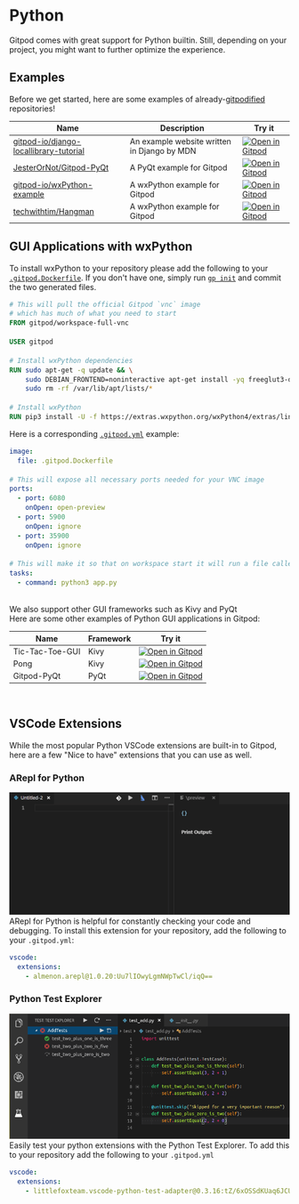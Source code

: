 # Python

Gitpod comes with great support for Python builtin. Still, depending on your project, you might want to further optimize the experience.

## Examples

Before we get started, here are some examples of already-[gitpodified](https://www.gitpod.io/blog/gitpodify/) repositories!

| Name                                                                                                |                                                                                                              Description |                                        Try it |
-----------|-----------------------------------------------------------|----------------------------------------------------
| [gitpod-io/django-locallibrary-tutorial](https://github.com/gitpod-io/django-locallibrary-tutorial) | An example website written in Django by MDN |        [![Open in Gitpod](https://gitpod.io/button/open-in-gitpod.svg)](https://gitpod.io/#gitpod-io/django-locallibrary-tutorial) |
| [JesterOrNot/Gitpod-PyQt](https://github.com/JesterOrNot/Gitpod-PyQt)                               |    A PyQt example for Gitpod | [![Open in Gitpod](https://gitpod.io/button/open-in-gitpod.svg)](https://gitpod.io/#https://github.com/JesterOrNot/Gitpod-PyQt) |
| [gitpod-io/wxPython-example](https://github.com/gitpod-io/wxPython-example)                      | A wxPython example for Gitpod    | [![Open in Gitpod](https://gitpod.io/button/open-in-gitpod.svg)](https://gitpod.io/#https://github.com/gitpod-io/wxPython-example) |
| [techwithtim/Hangman](https://github.com/techwithtim/Hangman)                                       |   A wxPython example for Gitpod  |     [![Open in Gitpod](https://gitpod.io/button/open-in-gitpod.svg)](https://gitpod.io/#https://github.com/techwithtim/Hangman) |


## GUI Applications with wxPython

To install wxPython to your repository please add the following to your [`.gitpod.Dockerfile`](https://www.gitpod.io/docs/42_config_docker/). If you don't have one, simply run [`gp init`](https://www.gitpod.io/docs/34_command_line_interface/) and commit the two generated files.

```dockerfile
# This will pull the official Gitpod `vnc` image
# which has much of what you need to start
FROM gitpod/workspace-full-vnc

USER gitpod

# Install wxPython dependencies
RUN sudo apt-get -q update && \
    sudo DEBIAN_FRONTEND=noninteractive apt-get install -yq freeglut3-dev python3.7-dev libpython3.7-dev libgl1-mesa-dev libglu1-mesa-dev libgstreamer-plugins-base1.0-dev libgtk-3-dev libnotify-dev libsdl2-dev libwebkit2gtk-4.0-dev libxtst-dev libgtk2.0-dev && \
    sudo rm -rf /var/lib/apt/lists/*

# Install wxPython
RUN pip3 install -U -f https://extras.wxpython.org/wxPython4/extras/linux/gtk3/ubuntu-18.04/ wxPython
```

Here is a corresponding [`.gitpod.yml`](https://www.gitpod.io/docs/41_config_gitpod_file/) example:

```yaml
image:
  file: .gitpod.Dockerfile

# This will expose all necessary ports needed for your VNC image
ports:
  - port: 6080
    onOpen: open-preview
  - port: 5900
    onOpen: ignore
  - port: 35900
    onOpen: ignore

# This will make it so that on workspace start it will run a file called `app.py`
tasks:
  - command: python3 app.py
```
<br>
We also support other GUI frameworks such as Kivy and PyQt
<br>
Here are some other examples of Python GUI applications in Gitpod:

| Name             | Framework | Try it |
|------------------|----------------|-----------|
| Tic-Tac-Toe-GUI  | Kivy | [![Open in Gitpod](https://gitpod.io/button/open-in-gitpod.svg)](https://gitpod.io/#https://github.com/JesterOrNot/Tic-Tac-Toe-GUI) |
| Pong             | Kivy | [![Open in Gitpod](https://gitpod.io/button/open-in-gitpod.svg)](https://gitpod.io/#https://github.com/JesterOrNot/Pong) |
| Gitpod-PyQt | PyQt | [![Open in Gitpod](https://gitpod.io/button/open-in-gitpod.svg)](https://gitpod.io/#https://github.com/JesterOrNot/Gitpod-PyQt) |
<br>

## VSCode Extensions
While the most popular Python VSCode extensions are built-in to Gitpod, here are a few "Nice to have" extensions that you can use as well.

### ARepl for Python
![](./images/AReplExample.gif)
ARepl for Python is helpful for constantly checking your code and debugging.
To install this extension for your repository, add the following to your `.gitpod.yml`:
```yaml
vscode:
  extensions:
    - almenon.arepl@1.0.20:Uu7lIOwyLgmNWpTwCl/iqQ==
```
### Python Test Explorer
![](./images/python_Test_In_Gitpod.png)
Easily test your python extensions with the Python Test Explorer.
To add this to your repository add the following to your `.gitpod.yml`
```yaml
vscode:
  extensions:
    - littlefoxteam.vscode-python-test-adapter@0.3.16:tZ/6xOSSdKUaq6JCUVkD+A==
```
